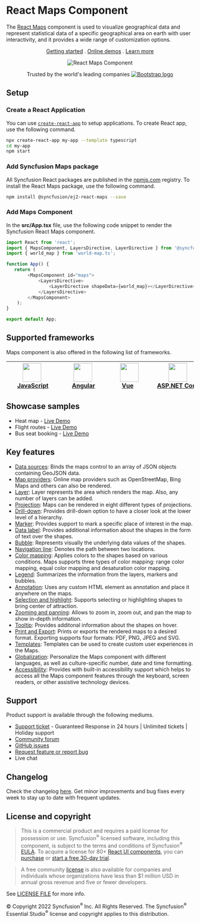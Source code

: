 # React Maps Component

The [React Maps](https://www.syncfusion.com/react-components/react-maps-library?utm_source=npm&utm_medium=listing&utm_campaign=react-maps-npm) component is used to visualize geographical data and represent statistical data of a specific geographical area on earth with user interactivity, and it provides a wide range of customization options.

<p align="center">
    <a href="https://ej2.syncfusion.com/react/documentation/maps/getting-started/?utm_source=npm&utm_medium=listing&utm_campaign=react-maps-npm">Getting started</a> . 
    <a href="https://ej2.syncfusion.com/react/demos/?utm_source=npm&utm_medium=listing&utm_campaign=react-maps-npm#/bootstrap5/maps/default">Online demos</a> . 
    <a href="https://www.syncfusion.com/react-components/react-maps-library?utm_source=npm&utm_medium=listing&utm_campaign=react-maps-npm">Learn more</a>
</p>

<p align="center">
    <img src="https://raw.githubusercontent.com/SyncfusionExamples/nuget-img/master/react/react-map.png" alt="React Maps Component">
</p>

<p align="center">
Trusted by the world's leading companies
  <a href="https://www.syncfusion.com">
    <img src="https://raw.githubusercontent.com/SyncfusionExamples/nuget-img/master/syncfusion/syncfusion-trusted-companies.webp" alt="Bootstrap logo">
  </a>
</p>

## Setup

### Create a React Application

You can use [`create-react-app`](https://github.com/facebookincubator/create-react-app) to setup applications. To create React app, use the following command.

```bash
npx create-react-app my-app --template typescript
cd my-app
npm start
```

### Add Syncfusion Maps package

All Syncfusion React packages are published in the [npmjs.com](https://www.npmjs.com/~syncfusionorg) registry. To install the React Maps package, use the following command.

```sh
npm install @syncfusion/ej2-react-maps --save
```

### Add Maps Component

In the **src/App.tsx** file, use the following code snippet to render the Syncfusion React Maps component.

```typescript
import React from 'react';
import { MapsComponent, LayersDirective, LayerDirective } from '@syncfusion/ej2-react-maps';
import { world_map } from 'world-map.ts';

function App() {
   return (
        <MapsComponent id="maps">
            <LayersDirective>
                <LayerDirective shapeData={world_map}></LayerDirective>
            </LayersDirective>
        </MapsComponent>
    );
}

export default App;
```

## Supported frameworks

Maps component is also offered in the following list of frameworks.

| [<img src="https://ej2.syncfusion.com/github/images/js.svg" height="50" />](https://www.syncfusion.com/javascript-ui-controls?utm_medium=listing&utm_source=github)<br/>&nbsp;&nbsp;&nbsp;&nbsp;&nbsp;[JavaScript](https://www.syncfusion.com/javascript-ui-controls?utm_medium=listing&utm_source=github)&nbsp;&nbsp;&nbsp;&nbsp; | [<img src="https://ej2.syncfusion.com/github/images/angular-new.svg"  height="50" />](https://www.syncfusion.com/angular-components/?utm_medium=listing&utm_source=github)<br/>&nbsp;&nbsp;&nbsp;&nbsp;&nbsp;&nbsp;&nbsp;[Angular](https://www.syncfusion.com/angular-components/?utm_medium=listing&utm_source=github)&nbsp;&nbsp;&nbsp;&nbsp;&nbsp;&nbsp; | [<img src="https://ej2.syncfusion.com/github/images/vue.svg" height="50" />](https://www.syncfusion.com/vue-ui-components?utm_medium=listing&utm_source=github)<br/>&nbsp;&nbsp;&nbsp;&nbsp;&nbsp;&nbsp;&nbsp;[Vue](https://www.syncfusion.com/vue-ui-components?utm_medium=listing&utm_source=github)&nbsp;&nbsp;&nbsp;&nbsp;&nbsp;&nbsp;&nbsp;&nbsp;&nbsp; | [<img src="https://ej2.syncfusion.com/github/images/netcore.svg" height="50" />](https://www.syncfusion.com/aspnet-core-ui-controls?utm_medium=listing&utm_source=github)<br/>&nbsp;&nbsp;[ASP.NET&nbsp;Core](https://www.syncfusion.com/aspnet-core-ui-controls?utm_medium=listing&utm_source=github)&nbsp;&nbsp; | [<img src="https://ej2.syncfusion.com/github/images/netmvc.svg" height="50" />](https://www.syncfusion.com/aspnet-mvc-ui-controls?utm_medium=listing&utm_source=github)<br/>&nbsp;&nbsp;[ASP.NET&nbsp;MVC](https://www.syncfusion.com/aspnet-mvc-ui-controls?utm_medium=listing&utm_source=github)&nbsp;&nbsp; | 
| :-----: | :-----: | :-----: | :-----: | :-----: |

## Showcase samples

* Heat map - [Live Demo](https://ej2.syncfusion.com/react/demos/#/material/maps/heatmap)
* Flight routes - [Live Demo](https://ej2.syncfusion.com/react/demos/#/material/maps/curved)
* Bus seat booking - [Live Demo](https://ej2.syncfusion.com/react/demos/#/material/maps/seat-booking)

## Key features

* [Data sources](https://ej2.syncfusion.com/react/documentation/maps/populate-data/?utm_source=npm&utm_campaign=react-maps-npm): Binds the maps control to an array of JSON objects containing GeoJSON data.
* [Map providers](https://ej2.syncfusion.com/react/documentation/maps/providers/other-maps/?utm_source=npm&utm_campaign=react-maps-npm): Online map providers such as OpenStreetMap, Bing Maps and others can also be rendered.
* [Layer](https://ej2.syncfusion.com/react/documentation/maps/layers/?utm_source=npm&utm_campaign=react-maps-npm): Layer represents the area which renders the map. Also, any number of layers can be added.
* [Projection](https://ej2.syncfusion.com/react/demos/?utm_source=npm&utm_campaign=react-maps-npm#/material/maps/projection): Maps can be rendered in eight different types of projections.
* [Drill-down](https://ej2.syncfusion.com/react/demos/?utm_source=npm&utm_campaign=react-maps-npm#/material/maps/drilldown): Provides drill-down option to have a closer look at the lower level of a hierarchy.
* [Marker](https://ej2.syncfusion.com/react/documentation/maps/markers/?utm_source=npm&utm_campaign=react-maps-npm): Provides support to mark a specific place of interest in the map.
* [Data label](https://ej2.syncfusion.com/react/documentation/maps/data-label/?utm_source=npm&utm_campaign=react-maps-npm): Provides additional information about the shapes in the form of text over the shapes.
* [Bubble](https://ej2.syncfusion.com/react/documentation/maps/bubble/?utm_source=npm&utm_campaign=react-maps-npm): Represents visually the underlying data values of the shapes.
* [Navigation line](https://ej2.syncfusion.com/react/documentation/maps/navigation-line/?utm_source=npm&utm_campaign=react-maps-npm): Denotes the path between two locations.
* [Color mapping](https://ej2.syncfusion.com/react/documentation/maps/color-mapping/?utm_source=npm&utm_campaign=react-maps-npm): Applies colors to the shapes based on various conditions. Maps supports three types of color mapping: range color mapping, equal color mapping and desaturation color mapping.
* [Legend](https://ej2.syncfusion.com/react/documentation/maps/legend/?utm_source=npm&utm_campaign=react-maps-npm): Summarizes the information from the layers, markers and bubbles.
* [Annotation](https://ej2.syncfusion.com/react/documentation/maps/annotations/?utm_source=npm&utm_campaign=react-maps-npm): Uses any custom HTML element as annotation and place it anywhere on the maps.
* [Selection and highlight](https://ej2.syncfusion.com/react/documentation/maps/user-interactions/?utm_source=npm&utm_campaign=react-maps-npm#selection): Supports selecting or highlighting shapes to bring center of attraction.
* [Zooming and panning](https://ej2.syncfusion.com/react/documentation/maps/user-interactions/?utm_source=npm&utm_campaign=react-maps-npm#zooming): Allows to zoom in, zoom out, and pan the map to show in-depth information.
* [Tooltip](https://ej2.syncfusion.com/react/documentation/maps/user-interactions/?utm_source=npm&utm_campaign=react-maps-npm#tooltip): Provides additonal information about the shapes on hover.
* [Print and Export](https://ej2.syncfusion.com/react/documentation/maps/print/?utm_source=npm&utm_campaign=react-maps-npm): Prints or exports the rendered maps to a desired format. Exporting supports four formats: PDF, PNG, JPEG and SVG.
* [Templates](https://ej2.syncfusion.com/react/demos/?utm_source=npm&utm_campaign=react-maps-npm#/material/maps/marker-template): Templates can be used to create custom user experiences in the Maps.
* [Globalization](https://ej2.syncfusion.com/react/documentation/maps/internationalization/?utm_source=npm&utm_campaign=react-maps-npm): Personalize the Maps component with different languages, as well as culture-specific number, date and time formatting.
* [Accessibility](https://ej2.syncfusion.com/react/documentation/maps/accessibility/?utm_source=npm&utm_campaign=react-maps-npm): Provides with built-in accessibility support which helps to access all the Maps component features through the keyboard, screen readers, or other assistive technology devices.

## Support

Product support is available through the following mediums.

* [Support ticket](https://support.syncfusion.com/support/tickets/create) - Guaranteed Response in 24 hours | Unlimited tickets | Holiday support
* [Community forum](https://www.syncfusion.com/forums/react-js2?utm_source=npm&utm_medium=listing&utm_campaign=react-maps-npm)
* [GitHub issues](https://github.com/syncfusion/ej2-react-ui-components/issues/new)
* [Request feature or report bug](https://www.syncfusion.com/feedback/react?utm_source=npm&utm_medium=listing&utm_campaign=react-maps-npm)
* Live chat

## Changelog

Check the changelog [here](https://github.com/syncfusion/ej2-react-ui-components/blob/master/components/maps/CHANGELOG.md?utm_source=npm&utm_campaign=maps). Get minor improvements and bug fixes every week to stay up to date with frequent updates.

## License and copyright

> This is a commercial product and requires a paid license for possession or use. Syncfusion<sup>®</sup> licensed software, including this component, is subject to the terms and conditions of Syncfusion<sup>®</sup> [EULA](https://www.syncfusion.com/eula/es/). To acquire a license for 80+ [React UI components](https://www.syncfusion.com/react-components), you can [purchase](https://www.syncfusion.com/sales/products) or [start a free 30-day trial](https://www.syncfusion.com/account/manage-trials/start-trials).

> A free community [license](https://www.syncfusion.com/products/communitylicense) is also available for companies and individuals whose organizations have less than $1 million USD in annual gross revenue and five or fewer developers.

See [LICENSE FILE](https://github.com/syncfusion/ej2-react-ui-components/blob/master/components/maps/license?utm_source=npm&utm_campaign=maps) for more info.

&copy; Copyright 2022 Syncfusion<sup>®</sup> Inc. All Rights Reserved. The Syncfusion<sup>®</sup> Essential Studio<sup>®</sup> license and copyright applies to this distribution.